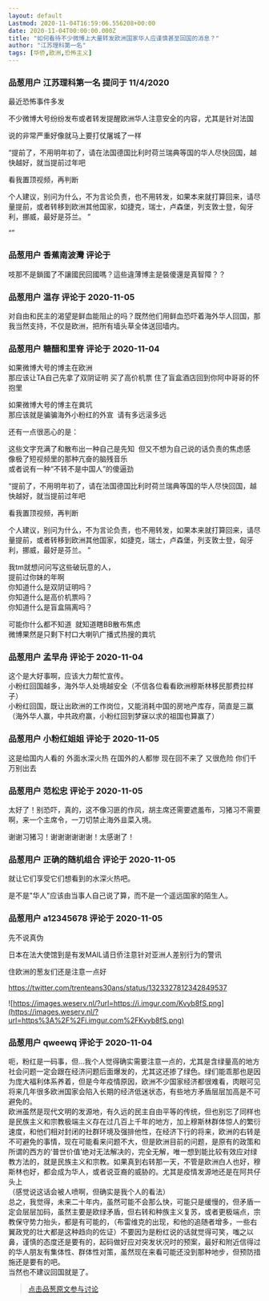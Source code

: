 ```yaml
---
layout: default
Lastmod: 2020-11-04T16:59:06.556208+00:00
date: 2020-11-04T00:00:00.000Z
title: "如何看待不少微博上大量转发欧洲国家华人应谨慎甚至回国的消息？"
author: "江苏理科第一名"
tags: [华侨,欧洲,恐怖主义]
---
```



### 品葱用户 **江苏理科第一名** 提问于 11/4/2020
    
最近恐怖事件多发  
  
不少微博大号纷纷发布或者转发提醒欧洲华人注意安全的内容，尤其是针对法国  
  
说的非常严重好像就马上要打仗屠城了一样  
  
  
  
  
  
“提前了，不用明年初了，请在法国德国比利时荷兰瑞典等国的华人尽快回国，越快越好，就当提前过年吧  
  
看我置顶视频，再判断  
  
个人建议，别问为什么，不为言论负责，也不用转发，如果本来就打算回来，请尽量提前，或者转移到欧洲其他国家，如捷克，瑞士，卢森堡，列支敦士登，匈牙利，挪威，最好是芬兰。 ”  
  
“”
    
                

### 品葱用户 **香蕉南波灣** 评论于 
        
吱那不是鎖國了不讓國民回國嗎？這些違薄博主是裝傻還是真智障？？
        
                

### 品葱用户 **温存** 评论于 2020-11-05
        
对自由和民主的渴望是鲜血能阻止的吗？既然他们用鲜血恐吓着海外华人回国，那我当然支持，不仅是欧洲，把所有墙头草全体送回墙内。
        
                

### 品葱用户 **糖醋和里脊** 评论于 2020-11-04
        
如果微博大号的博主在欧洲    
那应该让TA自己先拿了双阴证明 买了高价机票 住了盲盒酒店回到你阿中哥哥的怀抱里  
  
如果微博大号的博主在粪坑    
那应该就是骗骗海外小粉红的外宣  请有多远滚多远  
  
  
  
还有一点很恶心的是：  
  
这些文字充满了和散布出一种自己是先知  但又不想为自己说的话负责的焦虑感  
像极了短视频里的那种亢奋的脑残音乐  
或者说有一种“不转不是中国人”的傻逼劲  
  
  
“提前了，不用明年初了，请在法国德国比利时荷兰瑞典等国的华人尽快回国，越快越好，就当提前过年吧  
  
看我置顶视频，再判断  
  
个人建议，别问为什么，不为言论负责，也不用转发，如果本来就打算回来，请尽量提前，或者转移到欧洲其他国家，如捷克，瑞士，卢森堡，列支敦士登，匈牙利，挪威，最好是芬兰。 ”  
  
我tm就想问问写这些破玩意的人，  
提前过你妹的年啊  
你知道什么是双阴证明吗？  
你知道什么是高价机票吗？  
你知道什么是盲盒隔离吗？  
  
可能你什么都不知道  就知道瞎BB散布焦虑    
微博果然是只剩下村口大喇叭广播式热搜的粪坑
        
                

### 品葱用户 **孟早舟** 评论于 2020-11-04
        
这个是大好事啊，应该大力帮忙宣传。  
小粉红回国越多，海外华人处境越安全（不信各位看看欧洲穆斯林移民那费拉样子）  
小粉红回国，既让出欧洲的工作岗位，又能消耗中国的房地产库存，简直是三赢（海外华人赢，中共政府赢，小粉红回到梦寐以求的祖国也算赢了）
        
                

### 品葱用户 **小粉红姐姐** 评论于 2020-11-05
        
这是给国内人看的 外面水深火热 在国外的人都惨 现在回不来了 又很危险 你们千万别出去
        
                

### 品葱用户 **范松忠** 评论于 2020-11-05
        
太好了！别恐吓，真的，这不像习匪的作风，胡主席还需要遮羞布，习猪习不需要啊，来一个主席令，一刀切禁止海外韭菜入境。  
  
谢谢习猪习！谢谢谢谢谢谢！太感谢了！
        
                

### 品葱用户 **正确的随机组合** 评论于 2020-11-05
        
就让它们享受它们想看到的水深火热吧。  
  
是不是"华人"应该由当事人自己说了算，而不是一个遥远国家的陌生人。
        
                

### 品葱用户 **a12345678** 评论于 2020-11-05
        
先不说真伪  
  
日本在法大使馆到是有发MAIL请日侨注意针对亚洲人差别行为的警讯  
  
住欧洲的葱友们还是注意一点好  
  
  
  
https://twitter.com/trenteans30ans/status/1323327812342849537  
  
![https://images.weserv.nl/?url=https://i.imgur.com/Kvyb8fS.png](https://images.weserv.nl/?url=https%3A%2F%2Fi.imgur.com%2FKvyb8fS.png)
        
                

### 品葱用户 **qweewq** 评论于 2020-11-04
        
呃，粉红是一码事，但...我个人觉得确实需要注意一点的，尤其是含绿量高的地方  
社会问题一定会跟在经济问题后面爆发的，尤其这还掺了绿色。绿们能乖那也是因为庞大福利体系养着，但是今年疫情原因，欧洲不少国家经济都很难看，肉眼可见将来几年很多欧洲国家会陷入长期的经济低迷状态，有些地方矛盾层层加高是不可避免的。  
欧洲虽然是现代文明的发源地，有久远的民主自由平等的传统，但也别忘了同样也是民族主义和宗教极端主义存在过几百上千年的地方，加上穆斯林群体惊人的繁衍速度，和他们相对封闭的社群环境及强排他性，在经济下行的将来，欧洲的右转是不可避免的事情，现在可能看来问题不大，但是欧洲目前的问题，是原有的政策和所谓的西方的‘普世价值’绝对无法解决的，完全无解，唯一想到能比较有效应对绿教方法的，就是民族主义和宗教。如果真到右转那一天，不管是欧洲白人也好，穆斯林也好，都会成为华人，或者说亚裔的威胁的。尤其是疫情发源地还是在阿共仔头上  
（感觉说这话会被人喷啊，但确实是我个人的看法）  
总之，我觉得，未来二十年内，虽然可能不会那么快，可能只是缓慢的，但矛盾一定会层层加码，虽然主要是欧绿矛盾，但右转和种族主义复苏，或者更极端点，宗教保守势力抬头，都是有可能的，（布雷维克的出现，和他的追随者增多，一些右翼政党的壮大都是这种趋向的佐证）不要因为是粉红说的话就觉得可笑，嗤之以鼻，谨慎的态度还是要有的，起码做好应对突发状况时的预案，最好和附近信得过的华人朋友有集体性、群体性对策，虽然现在来看可能还没到那种地步，但预防措施还是要有的吧。  
当然也不建议回国就是了。
        
                





> [点击品葱原文参与讨论](https://pincong.rocks/question/33049)

